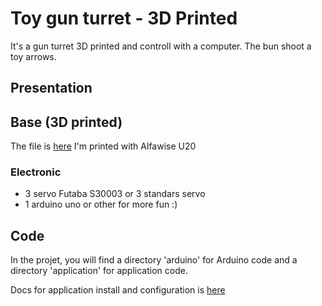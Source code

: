# Toy gun turret - 3D Printed

It's a gun turret 3D printed and controll with a computer. The bun shoot a toy arrows.

## Presentation

## Base (3D printed)

The file is [here](https://www.thingiverse.com/thing:1787731)
I'm printed with Alfawise U20

### Electronic

- 3 servo Futaba S30003 or 3 standars servo
- 1 arduino uno or other for more fun :)

## Code

In the projet, you will find a directory 'arduino' for Arduino code and a directory 'application' for application code.

Docs for application install and configuration is [here]()
